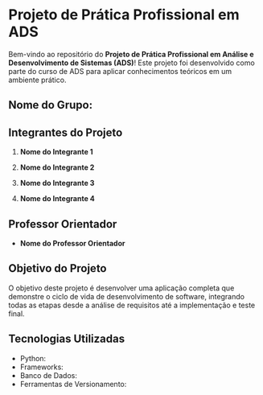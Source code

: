 # Projeto de Prática Profissional em ADS

Bem-vindo ao repositório do **Projeto de Prática Profissional em Análise e Desenvolvimento de Sistemas (ADS)**! Este projeto foi desenvolvido como parte do curso de ADS para aplicar conhecimentos teóricos em um ambiente prático.

## Nome do Grupo: 

## Integrantes do Projeto

1. **Nome do Integrante 1**  
  

2. **Nome do Integrante 2**  
  

3. **Nome do Integrante 3**  
  

4. **Nome do Integrante 4**  
  

## Professor Orientador

- **Nome do Professor Orientador**


## Objetivo do Projeto

O objetivo deste projeto é desenvolver uma aplicação completa que demonstre o ciclo de vida de desenvolvimento de software, integrando todas as etapas desde a análise de requisitos até a implementação e teste final.

## Tecnologias Utilizadas

- Python:
- Frameworks: 
- Banco de Dados: 
- Ferramentas de Versionamento:







